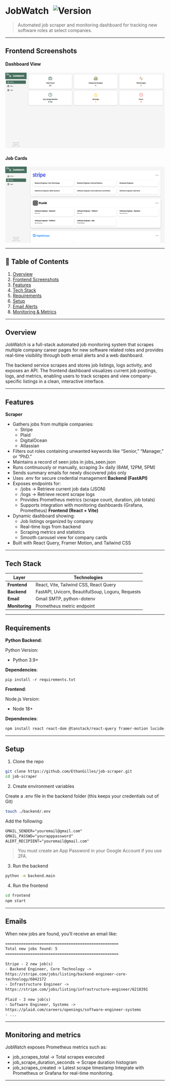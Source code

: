 # JobWatch &nbsp;![Version](https://img.shields.io/badge/version-1.0.0-blue?style=for-the-badge)
> Automated job scraper and monitoring dashboard 
for tracking new software roles at select companies.

---
## Frontend Screenshots
#### Dashboard View                                
![Dashboard Screenshot](https://github.com/EthanGilles/EthanGilles/blob/6e1a3fea0e881e49888331ece1bfaa0ae46db1ce/pics/jobwatchhome.png) 

#### Job Cards
![Job Cards Screenshot](https://github.com/EthanGilles/EthanGilles/blob/6e1a3fea0e881e49888331ece1bfaa0ae46db1ce/pics/jobwatchjobs.png)

---
## 📑 Table of Contents
1. [Overview](#-overview)
9. [Frontend Screenshots](#-frontend-screenshots)
2. [Features](#-features)
3. [Tech Stack](#-tech-stack)
4. [Requirements](#-requirements)
5. [Setup](#-setup)
8. [Email Alerts](#-email-alerts)
10. [Monitoring & Metrics](#-monitoring--metrics)

---
## Overview
JobWatch is a full-stack automated job monitoring system that scrapes multiple 
company career pages for new software related roles and provides real-time 
visibility through both email alerts and a web dashboard.

The backend service scrapes and stores job listings, logs activity, and 
exposes an API. The frontend dashboard visualizes current job postings, logs, 
and metrics, enabling users to track scrapes and view company-specific
listings in a clean, interactive interface.

---
## Features
**Scraper**
- Gathers jobs from multiple companies:
    - Stripe
    - Plaid
    - DigitalOcean
    - Atlassian
- Filters out roles containing unwanted keywords like “Senior,” “Manager,” or “PhD.”
- Maintains a record of seen jobs in jobs_seen.json
- Runs continuously or manually, scraping 3× daily (8AM, 12PM, 5PM)
- Sends summary emails for newly discovered jobs only
- Uses .env for secure credential management
**Backend (FastAPI)**
- Exposes endpoints for:
    - /jobs → Retrieve current job data (JSON)
    - /logs → Retrieve recent scrape logs
    - Provides Prometheus metrics (scrape count, duration, job totals)
    - Supports integration with monitoring dashboards (Grafana, Prometheus)
**Frontend (React + Vite)**
- Dynamic dashboard showing:
    - Job listings organized by company
    - Real-time logs from backend
    - Scraping metrics and statistics
    - Smooth carousel view for company cards
- Built with React Query, Framer Motion, and Tailwind CSS

---
## Tech Stack
| Layer | Technologies |
|-------|---------------|
| **Frontend** | React, Vite, Tailwind CSS, React Query |
| **Backend** | FastAPI, Uvicorn, BeautifulSoup, Loguru, Requests |
| **Email** | Gmail SMTP, python-dotenv |
| **Monitoring** | Prometheus metric endpoint |

---
## Requirements

**Python Backend:**

Python Version:
- Python 3.9+

**Dependencies**:
```
pip install -r requirements.txt
```

**Frontend**:

Node.js Version:
- Node 18+

**Dependencies**:
```bash
npm install react react-dom @tanstack/react-query framer-motion lucide-react tailwindcss @fontsource/rubik
```

---
## Setup

1. Clone the repo

```bash
git clone https://github.com/EthanGilles/job-scraper.git
cd job-scraper
```

2. Create environment variables

Create a .env file in the backend folder (this keeps your credentials out of Git)
```bash
touch ./backend/.env
```

Add the following:
```
GMAIL_SENDER="youremail@gmail.com"
GMAIL_PASSWD="yourapppassword"
ALERT_RECIPIENT="youremail@gmail.com"
```
> You must create an App Password in your Google Account if you use 2FA.

3. Run the backend
```bash
python -m backend.main
```

4. Run the frontend
```bash
cd frontend
npm start
```


---
## Emails
When new jobs are found, you’ll receive an email like:

```
==================================================
Total new jobs found: 5
==================================================

Stripe - 2 new job(s)
- Backend Engineer, Core Technology -> https://stripe.com/jobs/listing/backend-engineer-core-technology/6042172
- Infrastructure Engineer -> https://stripe.com/jobs/listing/infrastructure-engineer/6210391

Plaid - 3 new job(s)
- Software Engineer, Systems -> https://plaid.com/careers/openings/software-engineer-systems
- ...
```

---
## Monitoring and metrics
JobWatch exposes Prometheus metrics such as:
- job_scrapes_total → Total scrapes executed
- job_scrape_duration_seconds → Scrape duration histogram
- job_scrapes_created → Latest scrape timestamp
Integrate with Prometheus or Grafana for real-time monitoring.

---
